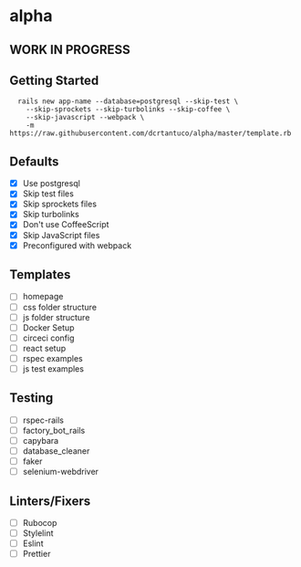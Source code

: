 # alpha

## WORK IN PROGRESS

## Getting Started

```
  rails new app-name --database=postgresql --skip-test \
    --skip-sprockets --skip-turbolinks --skip-coffee \
    --skip-javascript --webpack \
    -m https://raw.githubusercontent.com/dcrtantuco/alpha/master/template.rb
```

## Defaults

- [x] Use postgresql
- [x] Skip test files
- [x] Skip sprockets files
- [x] Skip turbolinks
- [x] Don't use CoffeeScript
- [x] Skip JavaScript files
- [x] Preconfigured with webpack

## Templates

- [ ] homepage
- [ ] css folder structure
- [ ] js folder structure
- [ ] Docker Setup
- [ ] circeci config
- [ ] react setup
- [ ] rspec examples
- [ ] js test examples

## Testing

- [ ] rspec-rails
- [ ] factory_bot_rails
- [ ] capybara
- [ ] database_cleaner
- [ ] faker
- [ ] selenium-webdriver

## Linters/Fixers

- [ ] Rubocop
- [ ] Stylelint
- [ ] Eslint
- [ ] Prettier
